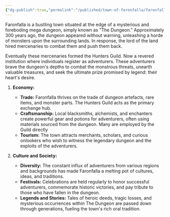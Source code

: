 ```yaml
---
{"dg-publish":true,"permalink":"/published/town-of-faronfalla/faronfalla/"}
---
```


Faronfalla is a bustling town situated at the edge of a mysterious and foreboding mega dungeon, simply known as "The Dungeon." Approximately 300 years ago, the dungeon appeared without warning, unleashing a horde of monsters upon the surrounding lands. In response, the lord of the land hired mercenaries to combat them and push them back.

Eventually these mercenaries formed the Hunters Guild. Now a revered institution where individuals register as adventurers. These adventurers brave the dungeon's depths to combat the monstrous threats, unearth valuable treasures, and seek the ultimate prize promised by legend: their heart's desire.

1. **Economy:**
    
    - **Trade:** Faronfalla thrives on the trade of dungeon artefacts, rare items, and monster parts. The Hunters Guild acts as the primary exchange hub.
    - **Craftsmanship:** Local blacksmiths, alchemists, and enchanters create powerful gear and potions for adventurers, often using materials sourced from the dungeon. Many are employed by the Guild directly
    - **Tourism:** The town attracts merchants, scholars, and curious onlookers who wish to witness the legendary dungeon and the exploits of the adventurers.
2. **Culture and Society:**
    
    - **Diversity:** The constant influx of adventurers from various regions and backgrounds has made Faronfalla a melting pot of cultures, ideas, and traditions.
    - **Festivals:** Celebrations are held regularly to honor successful adventurers, commemorate historic victories, and pay tribute to those who have fallen in the dungeon.
    - **Legends and Stories:** Tales of heroic deeds, tragic losses, and mysterious occurrences within The Dungeon are passed down through generations, fueling the town's rich oral tradition.